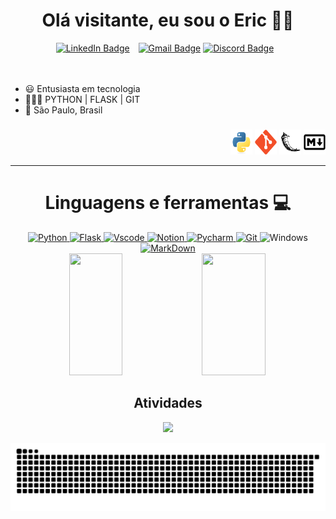 <h1 align="center">Olá visitante, eu sou o Eric 🖖🏾</h1>
<div align="center">
  <a href="https://www.linkedin.com/in/eric-sh/" style="display: inline-block; margin-right: 10px;">
    <img src="https://img.shields.io/badge/LinkedIn-0077B5?style=for-the-badge&logo=linkedin&logoColor=white" alt="LinkedIn Badge" />
  </a> <a href="mailto:ericshantos13@gmail.com" style="display: inline-block;">
    <img src="https://img.shields.io/badge/Gmail-D14836?style=for-the-badge&logo=gmail&logoColor=white" alt="Gmail Badge" />
  </a> <a href="https://discord.com/users/borosh." style="display: inline-block; margin-right: 10px;">
    <img src="https://img.shields.io/badge/Discord-7289DA?style=for-the-badge&logo=discord&logoColor=white" alt="Discord Badge" />
  </a>
</div>

<br>
<br>

- 😃 Entusiasta em tecnologia
- 👨🏾‍💻 PYTHON | FLASK | GIT
- 📌 São Paulo, Brasil 

  

<h3></h3>
<div align="right">
  <img alt="Python" height="40" width="35" src="https://raw.githubusercontent.com/devicons/devicon/master/icons/python/python-original.svg">
  <img alt="Git" height="40" width="35" src="https://raw.githubusercontent.com/devicons/devicon/master/icons/git/git-plain.svg">
  <img alt="Flask" height="40" width="35" src="https://raw.githubusercontent.com/devicons/devicon/master/icons/flask/flask-original.svg">
  <img alt="MarkDown" height="40" width="35" src="https://raw.githubusercontent.com/devicons/devicon/master/icons/markdown/markdown-original.svg">
</div>

<hr>

<h1 align='Center'>Linguagens e ferramentas 💻</h1>

<div align='Center'>
  <a href='https://www.python.org/'>
    <img alt='Python' src='https://img.shields.io/badge/Python-3776AB?style=for-the-badge&logo=python&logoColor=white'>
  </a> 
  <a href='https://flask.palletsprojects.com/en/3.0.x/'>
    <img alt='Flask' src='https://img.shields.io/badge/Flask-092E20?style=for-the-badge&logo=flask&logoColor=white'>
  </a> 
  <a href='https://vscode.dev/'>
    <img alt='Vscode' src='https://img.shields.io/badge/vscode-4285F4?style=for-the-badge&logo=vscode&logoColor=white'>
  </a> 
  <a href='https://www.notion.so/pt-br'>
    <img alt='Notion' src='https://img.shields.io/badge/Notion-202020?style=for-the-badge&logo=notion&logoColor=white'>
  </a> 
  <a href='https://www.jetbrains.com/pt-br/pycharm/download/'>
    <img alt='Pycharm' src='https://img.shields.io/badge/Pycharm-90EE90?style=for-the-badge&logo=pycharm&logoColor=white'>
  </a>
  <a href='https://git-scm.com/'>
    <img alt='Git' src='https://img.shields.io/badge/GIT-E44C30?style=for-the-badge&logo=git&logoColor=white'>
  </a>
  <a>
    <img alt='Windows' src='https://img.shields.io/badge/Windows-4285F4?style=for-the-badge&logo=windows&logoColor=white'>
  </a>
  <a href='https://www.markdownguide.org/'>
    <img alt='MarkDown' src='https://img.shields.io/badge/Markdown-964B00?style=for-the-badge&logo=markdown&logoColor=white'>
  </a>
</div>

<div align="center">  
  <img width="41%" height="195px" src="https://github-readme-stats.vercel.app/api?username=ericshantos&show_icons=true&count_private=true&hide_border=true&title_color=ff91a4&icon_color=ff91a4&text_color=c9d1d9&bg_color=0d1117"> 
  <img width="45%" height="195px" src="https://github-readme-stats.vercel.app/api/top-langs/?username=ericshantos&layout=compact&hide_border=true&title_color=ff91a4&text_color=ff91a4&bg_color=0d1117" />
</div>



<h2 align='Center'>Atividades</h2>
<!-- visitors count  -->

<p align="center" >   
  <img src="https://profile-counter.glitch.me/ericshantos/count.svg" />  
</p>

<!-- github workflow  .-->


<div  align='Center'>
  <picture>
    <source media="(prefers-color-scheme: dark)" srcset="https://raw.githubusercontent.com/ericshantos/ericshantos/output/github-contribution-grid-snake-dark.svg">
    <source media="(prefers-color-scheme: light)" srcset="https://raw.githubusercontent.com/ericshantos/ericshantos/output/github-contribution-grid-snake.svg">
    <img alt="github contribution grid snake animation" src="https://raw.githubusercontent.com/ericshantos/ericshantos/output/github-contribution-grid-snake.svg">
  </picture>
</div>
